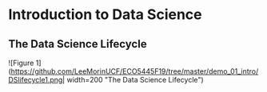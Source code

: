 # Introduction to Data Science



## The Data Science Lifecycle

![Figure 1](https://github.com/LeeMorinUCF/ECO5445F19/tree/master/demo_01_intro/DSlifecycle1.png| width=200 "The Data Science Lifecycle")


